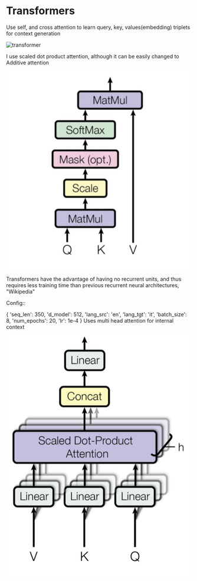 # Transformers

Use self, and cross attention to learn query, key, values(embedding) triplets for context generation

![transformer](https://machinelearningmastery.com/wp-content/uploads/2021/08/attention_research_1.png)


I use scaled dot product attention, although it can be easily changed to Additive attention


![scale](scaled.png)


Transformers have the advantage of having no recurrent units, and thus requires less training time than previous recurrent neural architectures, "Wikipedia"

Config::


{
    'seq_len': 350,
    'd_model': 512,
    'lang_src': 'en',
    'lang_tgt': 'it',
    'batch_size': 8,
    'num_epochs': 20,
    'lr': 1e-4
}
Uses multi head attention for internal context


![mha](mha.png)
